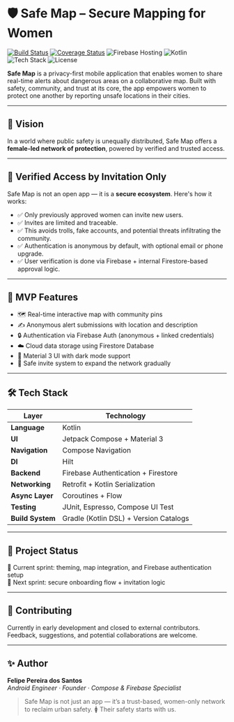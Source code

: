 # 🛡️ Safe Map – Secure Mapping for Women

[![Build Status](https://github.com/felipePSH/safe-map/actions/workflows/android.yml/badge.svg)](https://github.com/felipePSH/safe-map/actions)
[![Coverage Status](https://codecov.io/gh/felipePSH/safe-map/branch/main/graph/badge.svg)](https://codecov.io/gh/felipePSH/safe-map)
![Firebase Hosting](https://img.shields.io/badge/firebase-hosting-yellow?logo=firebase)
![Kotlin](https://img.shields.io/badge/Kotlin-2.0.21-blue?logo=kotlin)
![Tech Stack](https://img.shields.io/badge/Stack-Compose%20%7C%20Hilt%20%7C%20Firebase%20%7C%20Retrofit-informational)
![License](https://img.shields.io/github/license/felipePSH/safe-map)

**Safe Map** is a privacy-first mobile application that enables women to share real-time alerts about dangerous areas on a collaborative map. Built with safety, community, and trust at its core, the app empowers women to protect one another by reporting unsafe locations in their cities.

---

## 🎯 Vision

In a world where public safety is unequally distributed, Safe Map offers a **female-led network of protection**, powered by verified and trusted access.

---

## 🔐 Verified Access by Invitation Only

Safe Map is not an open app — it is a **secure ecosystem**. Here's how it works:

- ✅ Only previously approved women can invite new users.
- ✅ Invites are limited and traceable.
- ✅ This avoids trolls, fake accounts, and potential threats infiltrating the community.
- ✅ Authentication is anonymous by default, with optional email or phone upgrade.
- ✅ User verification is done via Firebase + internal Firestore-based approval logic.

---

## 🧠 MVP Features

- 🗺️ Real-time interactive map with community pins
- ✍️ Anonymous alert submissions with location and description
- 🔒 Authentication via Firebase Auth (anonymous + linked credentials)
- ☁️ Cloud data storage using Firestore Database
- 🌙 Material 3 UI with dark mode support
- 🤝 Safe invite system to expand the network gradually

---

## 🛠️ Tech Stack

| Layer             | Technology                         |
|------------------|-------------------------------------|
| **Language**      | Kotlin                              |
| **UI**            | Jetpack Compose + Material 3        |
| **Navigation**    | Compose Navigation                  |
| **DI**            | Hilt                                |
| **Backend**       | Firebase Authentication + Firestore |
| **Networking**    | Retrofit + Kotlin Serialization     |
| **Async Layer**   | Coroutines + Flow                   |
| **Testing**       | JUnit, Espresso, Compose UI Test    |
| **Build System**  | Gradle (Kotlin DSL) + Version Catalogs |

---
## 🚧 Project Status

🧱 Current sprint: theming, map integration, and Firebase authentication setup  
📌 Next sprint: secure onboarding flow + invitation logic

---

## 🤝 Contributing

Currently in early development and closed to external contributors.  
Feedback, suggestions, and potential collaborations are welcome.

---

## ✨ Author

**Felipe Pereira dos Santos**  
_Android Engineer · Founder · Compose & Firebase Specialist_

> Safe Map is not just an app — it’s a trust-based, women-only network to reclaim urban safety.
> 🚺 Their safety starts with us.
